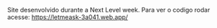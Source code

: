 Site desenvolvido durante a Next Level week.
Para ver o codigo rodar acesse: 
https://letmeask-3a041.web.app/
